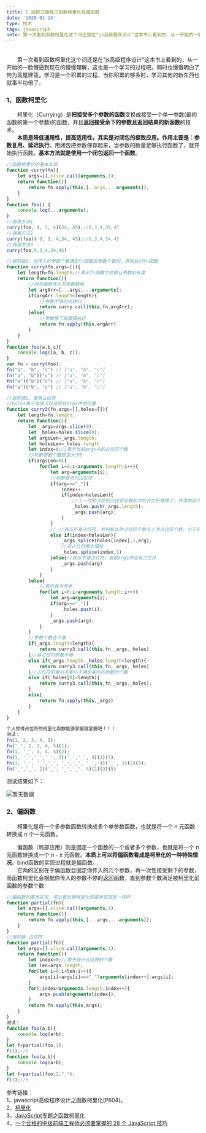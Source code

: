 ```yaml
---
title: 5.函数式编程之函数柯里化及偏函数
date: '2020-01-14'
type: 技术
tags: javascript
note: 第一次看到函数柯里化这个词还是在"js高级程序设计"这本书上看到的，从一开始的一脸懵逼到现在的慢慢理解，这也是一个学习的过程吧。同时也慢慢明白了何为高屋建瓴，学习是一个积累的过程，当你积累的够多时，学习其他的新东西也就事半功倍了
---
```

​	
&#8195;&#8195;第一次看到函数柯里化这个词还是在"js高级程序设计"这本书上看到的，从一开始的一脸懵逼到现在的慢慢理解，这也是一个学习的过程吧。同时也慢慢明白了何为高屋建瓴，学习是一个积累的过程，当你积累的够多时，学习其他的新东西也就事半功倍了。

<h3>1、函数柯里化</h3>

&#8195;&#8195;柯里化（Currying）是**把接受多个参数的函数**变换成接受一个单一参数(最初函数的第一个参数)的函数，并且**返回接受余下的参数且返回结果的新函数**的技术。  
&#8195;&#8195;**本质是降低通用性，提高适用性，其实是对闭包的极致应用。作用主要是：参数复用、延迟执行**。用闭包把参数保存起来，当参数的数量足够执行函数了，就开始执行函数。**基本方法就是使用一个闭包返回一个函数**。

```javascript          
//函数柯里化的基本实现
function curry(fn){
    let args=[].slice.call(arguments,1);
    return function(){
        return fn.apply(this,[..args,...arguments]);
    }
}
function foo() {
    console.log(...arguments);
}
//调用方法1
curry(foo, 9, 3, 4)(34, 45);//9,3,4,34,45
//调用方法2
curry(foo)( 9, 3, 4,34, 45);//9,3,4,34,45
//调用方法3
curry(foo,9,3,4,34,45)

//进阶版1，当传入的参数个数满足fn函数的参数个数时，开始执行fn函数
function curry(fn,args=[]){
    let length=fn.length;//表示fn函数中非默认参数的长度
    return function(){
        //内外函数传入的参数数组
        let argArr=[...args,...arguments];
        if(argArr.length<length){
            //参数不够时则递归
            return curry.call(this,fn,argArr);
        }else{
            //参数够了就直接执行
            return fn.apply(this,argArr)
        }
    }
}
function foo(a,b,c){
    console.log([a, b, c]);
}
var fn = curry(foo);
fn("a", "b", "c") // ["a", "b", "c"]
fn("a", "b")("c") // ["a", "b", "c"]
fn("a")("b")("c") // ["a", "b", "c"]
fn("a")("b", "c") // ["a", "b", "c"]

//进阶版2，使用占位符
//holes用于存放占位符的在args中的位置
function curry3(fn,args=[],holes=[]){
    let length=fn.length;
    return function(){
        let _args=args.slice(0);
        let _holes=holes.slice(0);
        let argsLen=_args.length;
        let holesLen=_holes.length
        let index=0;//表示当前args中的占位符个数
        //判断参数个数是否大于0
        if(argsLen>0){
            for(let i=0;i<arguments.length;i++){
                let arg=arguments[i];
                //判断是否为占位符
                if(arg==="_"){
                    index++;
                    if(index>holesLen){
                        //上一次的占位符已经完全被此次的占位符替换了，并添加此次占位符到占位符数组中以及总参数数组中
                        _holes.push(_args.length);
                        _args.push(arg);
                    }                   
                }
                // //表示不是占位符，并判断此次占位符个数与上次占位符个数，小于则替换占位符，大于则添加args后面
                else if(index<holesLen){
                    _args.splice(holes[index],1,arg);
                    //将占位符索引清除
                    _holes.splice(index,1)
                }else{//表示不是占位符，但是args中没有占位符
                    _args.push(arg)
                }
            }
        }else{
            //表示首次传参
            for(let i=0;i<arguments.length;i++){
                let arg=arguments[i];
                if(arg==="_"){
                    _holes.push(i);
                }
                _args.push(arg);
            }
        }
        //参数个数还不够
        if(_args.length<length){
            return curry3.call(this,fn,_args,_holes)
        }//非占位符参数不够
        else if(_args.length-_holes.length<length){
            return curry3.call(this,fn,_args,_holes)   
        }//占位符的索引不能小于满足条件的参数的个数
        else if(_holes[0]<length){
            return curry3.call(this,fn,_args,_holes);   
        }
        else{
            return fn.apply(this,_args)
        }
    }
}
```
```js
个人觉得占位符的柯里化函数能够掌握就掌握吧！！！
测试：
fn(1, 2, 3, 4, 5);
fn('_', 2, 3, 4, 5)(1);
fn(1, '_', 3, 4, 5)(2);
fn(1, '_','_','_', 3)('_','_', 4)(2)(5);
fn(1, '_', '_','_', '_','_', '_', 4)('_', 3)(2)(5);
fn('_','_', 2)('_', '_','_', 4)(1)(3)(5)
```
测试结果如下：

<img src="https://user-gold-cdn.xitu.io/2019/6/8/16b37758807c2413?w=285&h=161&f=png&s=10634" alt="暂无数据">

        

<h3>2、偏函数</h3> 
&#8195;&#8195;柯里化是将一个多参数函数转换成多个单参数函数，也就是将一个 n 元函数转换成 n 个一元函数。

&#8195;&#8195;偏函数（局部应用）则是固定一个函数的一个或者多个参数，也就是将一个 n 元函数转换成一个 n - x 元函数。**本质上可以将偏函数看成是柯里化的一种特殊情况**。bind函数的实现过程就是偏函数。    
&#8195;&#8195;它两的区别在于偏函数会固定你传入的几个参数，再一次性接受剩下的参数，而函数柯里化会根据你传入的参数不停的返回函数，直到参数个数满足被柯里化前函数的参数个数

```javascript       
//偏函数的基本实现，可以看出跟柯里化的基本实现是一样的
function partial(fn){
    let args=[].slice.call(arguments,1);
    return function(){
        return fn.apply(this,[...args,...arguments]);
    }
}
//进阶版 占位符
function partial(fn){
    let args=[].slice.call(arguments,1);
    return function(){
        let index=0;//用于统计占位符的个数
        let len=args.length;
        for(let i=0;i<len;i++){
            args[i]=args[i]==="_"?arguments[index++]:args[i];
        }
        for(;index<arguments.length;index++){
            args.push(arguments[index]);
        }
        return fn.apply(this,args);
    }
}
测试：
function foo(a,b){
    console.log(a+b);
}
let f=partial(foo,2);
f(3);//5
function foo(a,b){
    console.log(a+b);
}
let f=partial(foo,2,"_");
f(3);//5
```
参考链接：  
1、javascript高级程序设计之函数柯里化(P604)。   
2、[柯里化](https://baike.baidu.com/item/%E6%9F%AF%E9%87%8C%E5%8C%96/10350525?fr=aladdin)    
3、[JavaScript专题之函数柯里化](https://github.com/mqyqingfeng/Blog/issues/42)   
4、[一个合格的中级前端工程师必须要掌握的 28 个 JavaScript 技巧](https://juejin.im/post/5cef46226fb9a07eaf2b7516#heading-10)
<Valine></Valine>